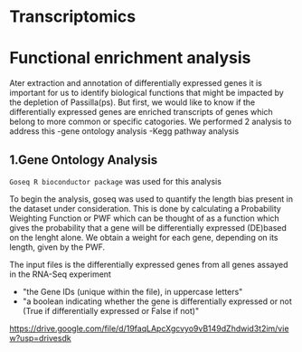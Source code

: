 # Transcriptomics

# Functional enrichment analysis

Ater extraction and annotation of differentially expressed genes it is important for us to identify biological functions that might be impacted by the depletion of Passilla(ps). But first, we would like to know if the differentially expressed genes are enriched transcripts of genes which belong to more common or specific catogories. We performed 2 analysis to address this
-gene ontology analysis
-Kegg pathway analysis

## 1.Gene Ontology Analysis

```Goseq R bioconductor package``` was used for this analysis

To begin the analysis, goseq was used to quantify the length bias present in the dataset under
consideration. This is done by calculating a Probability Weighting Function or PWF which can
be thought of as a function which gives the probability that a gene will be differentially expressed
(DE)based on the lenght alone. We obtain a weight for each gene, depending on its length, given by the PWF.

The input files is the differentially expressed genes from all genes assayed in the RNA-Seq experiment

   - "the Gene IDs (unique within the file), in uppercase letters"
   - "a boolean indicating whether the gene is differentially expressed or not (True if differentially expressed or False if not)"

https://drive.google.com/file/d/19faqLApcXgcvyo9vB149dZhdwid3t2im/view?usp=drivesdk
